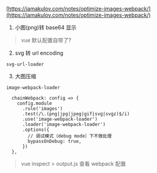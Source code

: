 

[https://iamakulov.com/notes/optimize-images-webpack/](https://iamakulov.com/notes/optimize-images-webpack/)


1. 小图(png)转 base64 显示

>vue 默认配置自带了?

2. svg 转 url encoding

`svg-url-loader`

3. 大图压缩

`image-webpack-loader`

```
  chainWebpack: config => {
    config.module
      .rule('images')
      .test(/\.(png|jpg|jpeg|gif|svg|svgz)$/i)
      .use('image-webpack-loader')
      .loader('image-webpack-loader')
      .options({
        // 调试模式（debug mode）下不做处理
        bypassOnDebug: true,
      })
  },
```



>vue inspect > output.js 查看 webpack 配置

